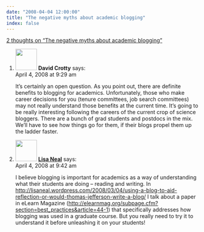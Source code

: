 ```yaml
---
date: "2008-04-04 12:00:00"
title: "The negative myths about academic blogging"
index: false
---
```


[2 thoughts on &ldquo;The negative myths about academic blogging&rdquo;](/lemire/blog/2008/04-04-the-negative-myths-about-academic-blogging)

<ol class="comment-list">
<li id="comment-49840" class="comment even thread-even depth-1">
<div class="comment-author vcard">
<img alt src="https://secure.gravatar.com/avatar/82ccb1460473befdc7fa62aea6d1e955?s=56&#038;d=mm&#038;r=g" srcset="https://secure.gravatar.com/avatar/82ccb1460473befdc7fa62aea6d1e955?s=112&#038;d=mm&#038;r=g 2x" class="avatar avatar-56 photo" height="56" width="56" decoding="async" /> <b class="fn">David Crotty</b> <span class="says">says:</span> </div>
<div class="comment-metadata"><time datetime="2008-04-04T09:29:46+00:00">April 4, 2008 at 9:29 am</time></a> </div>
<div class="comment-content">
<p>It&rsquo;s certainly an open question. As you point out, there are definite benefits to blogging for academics. Unfortunately, those who make career decisions for you (tenure committees, job search committees) may not really understand those benefits at the current time. It&rsquo;s going to be really interesting following the careers of the current crop of science bloggers. There are a bunch of grad students and postdocs in the mix. We&rsquo;ll have to see how things go for them, if their blogs propel them up the ladder faster.</p>
</div>
</li>
<li id="comment-49841" class="comment odd alt thread-odd thread-alt depth-1">
<div class="comment-author vcard">
<img alt src="https://secure.gravatar.com/avatar/159fee6af91bca61ebf75f6fc952af51?s=56&#038;d=mm&#038;r=g" srcset="https://secure.gravatar.com/avatar/159fee6af91bca61ebf75f6fc952af51?s=112&#038;d=mm&#038;r=g 2x" class="avatar avatar-56 photo" height="56" width="56" decoding="async" /> <b class="fn"><a href="https://lisaneal.wordpress.com/" class="url" rel="ugc external nofollow">Lisa Neal</a></b> <span class="says">says:</span> </div>
<div class="comment-metadata"><time datetime="2008-04-04T09:42:01+00:00">April 4, 2008 at 9:42 am</time></a> </div>
<div class="comment-content">
<p>I believe blogging is important for academics as a way of understanding what their students are doing &#8211; reading and writing. In <a href="http://lisaneal.wordpress.com/2008/03/04/using-a-blog-to-aid-reflection-or-would-thomas-jefferson-write-a-blog/" rel="nofollow ugc">http://lisaneal.wordpress.com/2008/03/04/using-a-blog-to-aid-reflection-or-would-thomas-jefferson-write-a-blog/</a> I talk about a paper in eLearn Magazine (<a href="http://elearnmag.org/subpage.cfm?section=best_practices&#038;article=44-1" rel="nofollow ugc">http://elearnmag.org/subpage.cfm?section=best_practices&#038;article=44-1</a>) that specifically addresses how blogging was used in a graduate course. But you really need to try it to understand it before unleashing it on your students!</p>
</div>
</li>
</ol>

